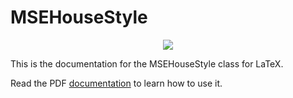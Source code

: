 # MSEHouseStyle

<p align="center">
<img src="https://user-images.githubusercontent.com/26636053/158441394-df9cb6c5-13db-454f-a5a2-ed066343ffa1.png">
</p>

This is the documentation for the MSEHouseStyle class for LaTeX.

Read the PDF [documentation](documentation.pdf) to learn how to use it.
